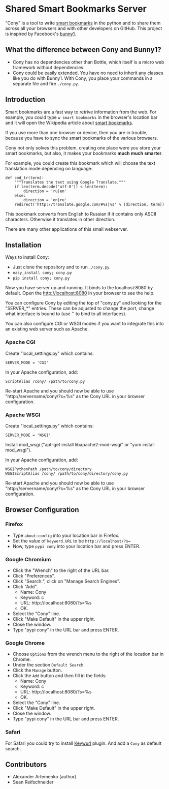 Shared Smart Bookmarks Server
=============================

"Cony" is a tool to write [smart bookmarks][smart-bm] in the python and
to share them across all your browsers and with other developers
on GitHub. This project is inspired by Facebook's [bunny1][].

What the difference between Cony and Bunny1?
--------------------------------------------

* Cony has no dependencies other than Bottle, which itself is a
  micro web framework without dependencies.
* Cony could be easily extended. You have no need to inherit any classes like
  you do with Bunny1. With Cony, you place your commands in a separate
  file and fire `./cony.py`.

Introduction
------------

Smart bookmarks are a fast way to retrive information from the web.
For example, you could type `w smart bookmarks` in the browser's
location bar and it will open the Wikipedia article about
[smart bookmarks][smart-bm].

If you use more than one browser or device, then you are in trouble,
because you have to sync the smart bookmarks of the various browsers.

Cony not only solves this problem, creating one place were you store your
smart bookmarks, but also, it makes your bookmarks **much** **much**
**smarter**.

For example, you could create this bookmark which will choose the
text translation mode depending on language:

    def cmd_tr(term):
        """Translates the text using Google Translate."""
        if len(term.decode('utf-8')) < len(term):
            direction = 'ru|en'
        else:
            direction = 'en|ru'
        redirect('http://translate.google.com/#%s|%s' % (direction, term))

This bookmark converts from English to Russian if it contains only ASCII
characters.  Otherwise it translates in other direction.

There are many other applications of this small webserver.


Installation
------------

Ways to install Cony:

* Just clone the repository and to run `./cony.py`.
* `easy_install cony; cony.py`
* `pip install cony; cony.py`

Now you have server up and running. It binds to the localhost:8080 by
default. Open the <http://localhost:8080> in your browser to see the help.

You can configure Cony by editing the top of "cony.py" and looking for the
"SERVER_*" entries.  These can be adjusted to change the port, change what
interface is bound to (use '' to bind to all interfaces).

You can also configure CGI or WSGI modes if you want to integrate this into
an existing web server such as Apache.

### Apache CGI

Create "local_settings.py" which contains:

    SERVER_MODE = 'CGI'

In your Apache configuration, add:

    ScriptAlias /cony/ /path/to/cony.py

Re-start Apache and you should now be able to use
"http://servername/cony/?s=%s" as the Cony URL in your browser
configuration.

### Apache WSGI

Create "local_settings.py" which contains:

    SERVER_MODE = 'WSGI'

Install mod_wsgi ("apt-get install libapache2-mod-wsgi" or "yum install
mod_wsgi").

In your Apache configuration, add:

    WSGIPythonPath /path/to/cony/directory
    WSGIScriptAlias /cony/ /path/to/cony/directory/cony.py

Re-start Apache and you should now be able to use
"http://servername/cony/?s=%s" as the Cony URL in your browser
configuration.

Browser Configuration
---------------------

### Firefox

* Type `about:config` into your location bar in Firefox.
* Set the value of `keyword.URL` to be `http://localhost/?s=`
* Now, type `pypi cony` into your location bar and press ENTER.

### Google Chromium

* Click the "Wrench" to the right of the URL bar.
* Click "Preferences".
* Click "Search:", click on "Manage Search Engines".
* Click "Add".
   * Name: Cony
   * Keyword: c
   * URL: http://localhost:8080/?s=%s
   * OK.
* Select the "Cony" line.
* Click "Make Default" in the upper right.
* Close the window.
* Type "pypi cony" in the URL bar and press ENTER.


### Google Chrome

* Choose `Options` from the wrench menu to the right of the
location bar in Chrome.
* Under the section `Default Search`.
* Click the `Manage` button.
* Click the `Add` button and then fill in the fields:
   * Name: Cony
   * Keyword: c
   * URL: http://localhost:8080/?s=%s
   * OK.
* Select the "Cony" line.
* Click "Make Default" in the upper right.
* Close the window.
* Type "pypi cony" in the URL bar and press ENTER.

### Safari

For Safari you could try to install [Keywurl][] plugin. And add a `Cony`
as default search.


Contributors
------------

* Alexander Artemenko (author)
* Sean Reifschneider

[smart-bm]: http://en.wikipedia.org/wiki/Smart_bookmark
[bunny1]: https://github.com/facebook/bunny1
[Keywurl]: http://alexstaubo.github.com/keywurl/
